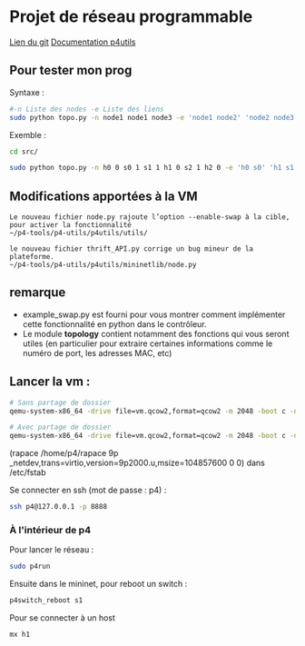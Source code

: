 # Projet de réseau programmable

[Lien du git](git@github.com:Vagnona/reseau_programmable.git)
[Documentation p4utils](https://nsg-ethz.github.io/p4-utils/p4utils.html)

## Pour tester mon prog
Syntaxe :
```bash
#-n Liste des nodes -e Liste des liens
sudo python topo.py -n node1 node1 node3 -e 'node1 node2' 'node2 node3'
```

Exemble : 
```bash
cd src/

sudo python topo.py -n h0 0 s0 1 s1 1 h1 0 s2 1 h2 0 -e 'h0 s0' 'h1 s1' 's0 s2' 's2 s1' 'h2 s2'
```


## Modifications apportées à la VM
```
Le nouveau fichier node.py rajoute l’option --enable-swap à la cible, pour activer la fonctionnalité
~/p4-tools/p4-utils/p4utils/utils/

le nouveau fichier thrift_API.py corrige un bug mineur de la plateforme.
~/p4-tools/p4-utils/p4utils/mininetlib/node.py
```

## remarque

- example_swap.py est fourni pour vous montrer comment implémenter cette fonctionnalité en python dans le contrôleur.
- Le module __topology__ contient notamment des fonctions qui vous seront utiles (en particulier pour extraire certaines informations comme le numéro de port, les adresses MAC, etc)

## Lancer la vm :

```bash
# Sans partage de dossier
qemu-system-x86_64 -drive file=vm.qcow2,format=qcow2 -m 2048 -boot c -nic user,hostfwd=tcp::8888-:22 --nographic

# Avec partage de dossier
qemu-system-x86_64 -drive file=vm.qcow2,format=qcow2 -m 2048 -boot c -nic user,hostfwd=tcp::8888-:22 -virtfs local,path=./rapace,security_model=none,mount_tag=rapace --nographic
```
(rapace /home/p4/rapace 9p _netdev,trans=virtio,version=9p2000.u,msize=104857600 0 0) dans /etc/fstab


Se connecter en ssh (mot de passe : p4) :

```bash
ssh p4@127.0.0.1 -p 8888
```


### À l'intérieur de p4

Pour lancer le réseau :
```bash
sudo p4run
```

Ensuite dans le mininet, pour reboot un switch :
```bash
p4switch_reboot s1
```

Pour se connecter à un host
```bash
mx h1
```